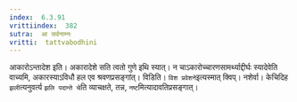 ```yaml
---
index:  6.3.91
vrittiindex:  382
sutra:  आ सर्वनाम्नः
vritti:  tattvabodhini 
---
```


आकारोऽन्तादेश इति। अकारादेशे सति त्वतो गुणे इथि स्यात्। न चाऽकारोच्चारणसामर्थ्याद्दीर्घः स्यादेवेति वाच्यमि, अकारस्याऽविधौ हल एव श्रवणप्रसङ्गांत्। विडिति। `विश प्रवेशने`इत्यस्मात् क्विप्। नशेर्वा। केचिदिह `झली`त्यनुवर्त्य `झलि पदान्ते चे`ति व्याचक्षते, तन्न, `नष्ट`मित्यादावतिप्रसङ्गात्।

